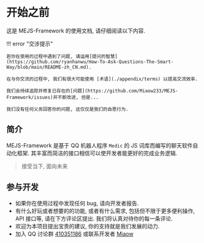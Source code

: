 # 开始之前
这是 MEJS-Framework 的使用文档, 请仔细阅读以下内容.

!!! error "交涉提示"

    若你在使用的过程中遇到了问题, 请运用[提问的智慧](https://github.com/ryanhanwu/How-To-Ask-Questions-The-Smart-Way/blob/main/README-zh_CN.md).

    在与你交流的过程中, 我们有很大可能使用 [术语](./appendix/terms) 以提高交流效率.

    我们会持续追踪并修复已存在的[问题](https://github.com/Miaow233/MEJS-Framework/issues)并不断改进, 但是...

    我们没有任何义务回答你的问题, 这仅仅是我们的自愿行为.

## 简介
MEJS-Framework 是基于 QQ 机器人程序 `Medic` 的 JS 词库而编写的聊天软件自动化框架. 其丰富而简洁的接口相信可以使开发者能更好的完成业务逻辑.

> 接受当下, 面向未来

## 参与开发
- 如果你在使用过程中发现任何 bug, 请向开发者报告.
- 有什么好玩或者想要的的功能, 或者有什么需求, 包括但不限于更多便利操作, API 接口等, 请在下方评论区提出. 我们将认真对待你的每一条评论.
- 欢迎为本项目提出宝贵的建议, 你的支持就是我们发展的动力.
- 加入 QQ 讨论群 [410351186](https://jq.qq.com/?_wv=1027&k=K5csid5C) 或联系开发者 [Miaow](http://wpa.qq.com/msgrd?v=3&uin=1293865264&site=qq&menu=yes)